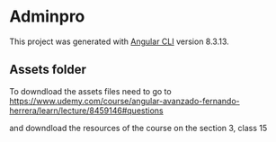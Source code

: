 # Adminpro

This project was generated with [Angular CLI](https://github.com/angular/angular-cli) version 8.3.13.

## Assets folder
To downdload the assets files need to go to https://www.udemy.com/course/angular-avanzado-fernando-herrera/learn/lecture/8459146#questions

and downdload the resources of the course on the section 3, class 15